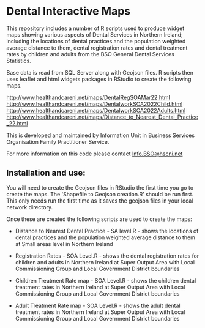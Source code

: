 # Dental Interactive Maps

This repository includes a number of R scripts used to produce widget maps showing various aspects of Dental Services in Northern Ireland; including the locations of dental practices and the population weighted average distance to them, dental registration rates and dental treatment rates by children and adults from the BSO General Dental Services Statistics. 

Base data is read from SQL Server along with Geojson files. R scripts then uses leaflet and html widgets packages in RStudio to create the following maps. 

http://www.healthandcareni.net/maps/DentalRegSOAMar22.html \
http://www.healthandcareni.net/maps/DentalworkSOA2022Child.html \
http://www.healthandcareni.net/maps/DentalworkSOA2022Adults.html \
http://www.healthandcareni.net/maps/Distance_to_Nearest_Dental_Practice_22.html 


This is developed and maintained by Information Unit in Business Services Organisation Family Practitioner Service.

For more information on this code please contact <Info.BSO@hscni.net>



## Installation and use:


You will need to create the Geojson files in RStudio the first time you go to create the maps. The 'Shapefile to Geojson creation.R' should be run first. This only needs run the first time as it saves the geojson files in your local network directory.

Once these are created the following scripts are used to create the maps:  

* Distance to Nearest Dental Practice - SA level.R - shows the locations of dental practices and the population weighted average distance to them at Small areas level in Northern Ireland

* Registration Rates - SOA Level.R - shows the dental registration rates for children and adults in Northern Ireland at Super Output Area with Local Commissioning Group and Local Government District boundaries

* Children Treatment Rate map - SOA Level.R - shows the children dental treatment rates in Northern Ireland at Super Output Area with Local Commissioning Group and Local Government District boundaries

* Adult Treatment Rate map - SOA Level.R - shows the adult dental treatment rates in Northern Ireland at Super Output Area with Local Commissioning Group and Local Government District boundaries
